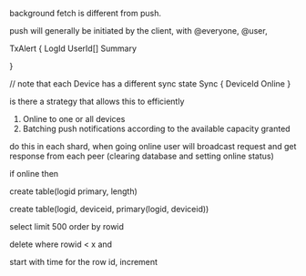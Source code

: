 

background fetch is different from push.

push will generally be initiated by the client, with @everyone, @user, 

TxAlert {
    LogId
    UserId[]
    Summary

}

// note that each Device has a different sync state
Sync {
    DeviceId
    Online
}


is there a strategy that allows this to efficiently
1. Online to one or all devices
2. Batching push notifications according to the available capacity granted


do this in each shard, when going online user will broadcast request and get response from each peer
(clearing database and setting online status)

if online then 

create table(logid primary, length) 

create table(logid, deviceid, primary(logid, deviceid))

select limit 500
order by rowid

delete where rowid < x and

start with time for the row id, increment




